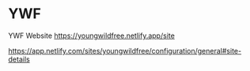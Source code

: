 # YWF
YWF Website
https://youngwildfree.netlify.app/site

https://app.netlify.com/sites/youngwildfree/configuration/general#site-details
